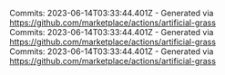 Commits: 2023-06-14T03:33:44.401Z - Generated via https://github.com/marketplace/actions/artificial-grass
<br>
Commits: 2023-06-14T03:33:44.401Z - Generated via https://github.com/marketplace/actions/artificial-grass
<br>
Commits: 2023-06-14T03:33:44.401Z - Generated via https://github.com/marketplace/actions/artificial-grass
<br>
